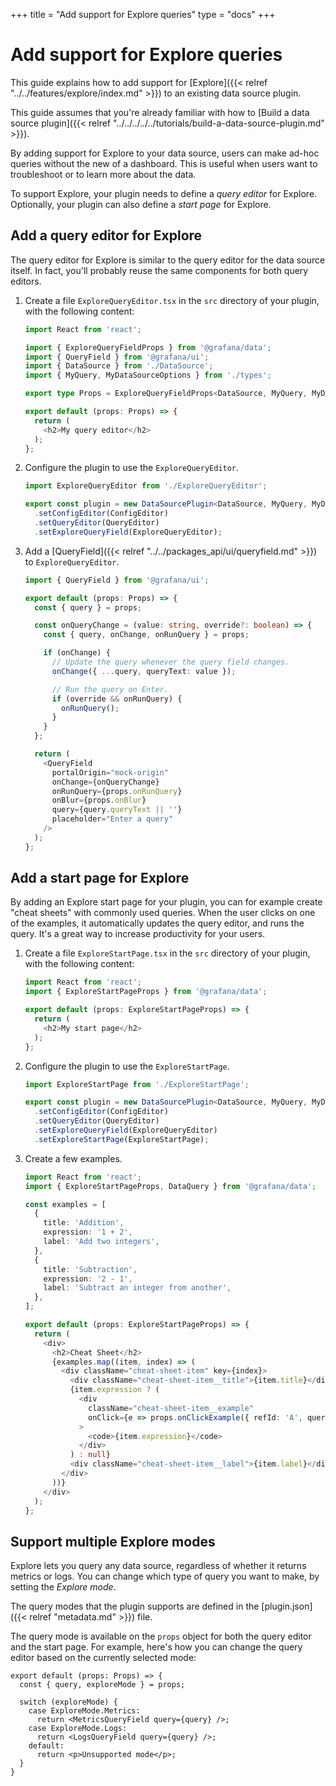 +++
title = "Add support for Explore queries"
type = "docs"
+++

# Add support for Explore queries

This guide explains how to add support for [Explore]({{< relref "../../features/explore/index.md" >}}) to an existing data source plugin.

This guide assumes that you're already familiar with how to [Build a data source plugin]({{< relref "../../../../../tutorials/build-a-data-source-plugin.md" >}}).

By adding support for Explore to your data source, users can make ad-hoc queries without the new of a dashboard. This is useful when users want to troubleshoot or to learn more about the data.

To support Explore, your plugin needs to define a _query editor_ for Explore. Optionally, your plugin can also define a _start page_ for Explore.

## Add a query editor for Explore

The query editor for Explore is similar to the query editor for the data source itself. In fact, you'll probably reuse the same components for both query editors.

1. Create a file `ExploreQueryEditor.tsx` in the `src` directory of your plugin, with the following content:

   ```ts
   import React from 'react';

   import { ExploreQueryFieldProps } from '@grafana/data';
   import { QueryField } from '@grafana/ui';
   import { DataSource } from './DataSource';
   import { MyQuery, MyDataSourceOptions } from './types';

   export type Props = ExploreQueryFieldProps<DataSource, MyQuery, MyDataSourceOptions>;

   export default (props: Props) => {
     return (
       <h2>My query editor</h2>
     );
   };
   ```

1. Configure the plugin to use the `ExploreQueryEditor`.

   ```ts
   import ExploreQueryEditor from './ExploreQueryEditor';
   ```

   ```ts
   export const plugin = new DataSourcePlugin<DataSource, MyQuery, MyDataSourceOptions>(DataSource)
     .setConfigEditor(ConfigEditor)
     .setQueryEditor(QueryEditor)
     .setExploreQueryField(ExploreQueryEditor);
   ```

1. Add a [QueryField]({{< relref "../../packages_api/ui/queryfield.md" >}}) to `ExploreQueryEditor`.

   ```ts
   import { QueryField } from '@grafana/ui';
   ```

   ```ts
   export default (props: Props) => {
     const { query } = props;

     const onQueryChange = (value: string, override?: boolean) => {
       const { query, onChange, onRunQuery } = props;

       if (onChange) {
         // Update the query whenever the query field changes.
         onChange({ ...query, queryText: value });

         // Run the query on Enter.
         if (override && onRunQuery) {
           onRunQuery();
         }
       }
     };

     return (
       <QueryField
         portalOrigin="mock-origin"
         onChange={onQueryChange}
         onRunQuery={props.onRunQuery}
         onBlur={props.onBlur}
         query={query.queryText || ''}
         placeholder="Enter a query"
       />
     );
   };
   ```

## Add a start page for Explore

By adding an Explore start page for your plugin, you can for example create "cheat sheets" with commonly used queries. When the user clicks on one of the examples, it automatically updates the query editor, and runs the query. It's a great way to increase productivity for your users.

1. Create a file `ExploreStartPage.tsx` in the `src` directory of your plugin, with the following content:

   ```ts
   import React from 'react';
   import { ExploreStartPageProps } from '@grafana/data';

   export default (props: ExploreStartPageProps) => {
     return (
       <h2>My start page</h2>
     );
   };
   ```

1. Configure the plugin to use the `ExploreStartPage`.

   ```ts
   import ExploreStartPage from './ExploreStartPage';
   ```

   ```ts
   export const plugin = new DataSourcePlugin<DataSource, MyQuery, MyDataSourceOptions>(DataSource)
     .setConfigEditor(ConfigEditor)
     .setQueryEditor(QueryEditor)
     .setExploreQueryField(ExploreQueryEditor)
     .setExploreStartPage(ExploreStartPage);
   ```

1. Create a few examples.

   ```ts
   import React from 'react';
   import { ExploreStartPageProps, DataQuery } from '@grafana/data';

   const examples = [
     {
       title: 'Addition',
       expression: '1 + 2',
       label: 'Add two integers',
     },
     {
       title: 'Subtraction',
       expression: '2 - 1',
       label: 'Subtract an integer from another',
     },
   ];

   export default (props: ExploreStartPageProps) => {
     return (
       <div>
         <h2>Cheat Sheet</h2>
         {examples.map((item, index) => (
           <div className="cheat-sheet-item" key={index}>
             <div className="cheat-sheet-item__title">{item.title}</div>
             {item.expression ? (
               <div
                 className="cheat-sheet-item__example"
                 onClick={e => props.onClickExample({ refId: 'A', queryText: item.expression } as DataQuery)}
               >
                 <code>{item.expression}</code>
               </div>
             ) : null}
             <div className="cheat-sheet-item__label">{item.label}</div>
           </div>
         ))}
       </div>
     );
   };
   ```

## Support multiple Explore modes

Explore lets you query any data source, regardless of whether it returns metrics or logs. You can change which type of query you want to make, by setting the _Explore mode_.

The query modes that the plugin supports are defined in the [plugin.json]({{< relref "metadata.md" >}}) file.

The query mode is available on the `props` object for both the query editor and the start page. For example, here's how you can change the query editor based on the currently selected mode:

```
export default (props: Props) => {
  const { query, exploreMode } = props;

  switch (exploreMode) {
    case ExploreMode.Metrics:
      return <MetricsQueryField query={query} />;
    case ExploreMode.Logs:
      return <LogsQueryField query={query} />;
    default:
      return <p>Unsupported mode</p>;
  }
}
```
